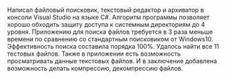 Написал файловый поисковик, текстовый редактор и архиватор в консоли Visual Studio на языке C#.
Алгоритм программы позволяет хорошо обходить защиту доступа к системным директориям до 4 уровня.
Приложению для поиска файлов требуется в 3 раза меньше времени по сравнению со стандартным поисковиком от Windows10.
Эффективность поиска составила порядка 100%. Удалось найти все 11 тестовых файлов. 
Также в приложении есть возможность просматривать данные текстовых файлов. И в заключение добавлена возможность делать компрессию, декомпрессию файлов.
